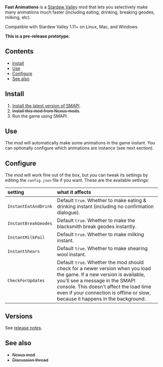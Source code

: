 **Fast Animations** is a [Stardew Valley](http://stardewvalley.net/) mod that lets you selectively
make many animations much faster (including eating, drinking, breaking geodes, milking, etc).

Compatible with Stardew Valley 1.11+ on Linux, Mac, and Windows.

**This is a pre-release prototype.**

## Contents
* [Install](#install)
* [Use](#use)
* [Configure](#configure)
* [See also](#see-also)

## Install
1. [Install the latest version of SMAPI](https://github.com/Pathoschild/SMAPI/releases).
2. <s>Install this mod from Nexus mods</s>.
3. Run the game using SMAPI.

## Use
The mod will automatically make some animations in the game instant. You can optionally configure
which animations are instance (see next section).

## Configure
The mod will work fine out of the box, but you can tweak its settings by editing the `config.json`
file if you want. These are the available settings:

setting           | what it affects
:---------------- | :------------------
`InstantEatAndDrink` | Default `true`. Whether to make eating & drinking instant (including no confirmation dialogue).
`InstantBreakGeodes` | Default `true`. Whether to make the blacksmith break geodes instantly.
`InstantMilkPail` | Default `true`. Whether to make milking instant.
`InstantShears` | Default `true`. Whether to make shearing wool instant.
`CheckForUpdates` | Default `true`. Whether the mod should check for a newer version when you load the game. If a new version is available, you'll see a message in the SMAPI console. This doesn't affect the load time even if your connection is offline or slow, because it happens in the background.

## Versions
See [release notes](release-notes.md).

## See also
* <s>Nexus mod</s>
* <s>Discussion thread</s>
